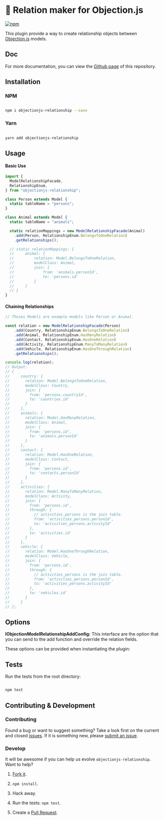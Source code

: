 # :rocket: Relation maker for Objection.js

[![npm](https://img.shields.io/npm/v/objectionjs-relationship.svg?style=flat-square)](https://npmjs.org/package/objectionjs-relationship)

This plugin provide a way to create relationship objects between [Objection.js](https://github.com/Vincit/objection.js/) models.

## Doc

For more documentation, you can view the [Github page](https://valiulab-core.github.io/objectionjs-relationship/) of this repository.

## Installation

### NPM

```sh

npm i objectionjs-relationship --save

```

### Yarn

```sh

yarn add objectionjs-relationship

```

## Usage

#### Basic Use

```js
import {
  ModelRelationshipFacade,
  RelationshipEnum,
} from "objectionjs-relationship";

class Person extends Model {
  static tableName = "persons";
}

class Animal extends Model {
  static tableName = "animals";

  static relationMappings = new ModelRelationshipFacade(Animal)
    .add(Person, RelationshipEnum.BelongsToOneRelation)
    .getRelationships();

  // static relationMappings: {
  //     animal: {
  //         relation: Model.BelongsToOneRelation,
  //         modelClass: Animal,
  //         join: {
  //             from: 'animals.personId',
  //             to: 'persons.id'
  //         }
  //     }
  // }
}
```

#### Chaining Relationships

```js
// Thoses Models are example models like Person or Animal.

const relation = new ModelRelationshipFacade(Person)
    .add(Country, RelationshipEnum.BelongsToOneRelation)
    .add(Animal, RelationshipEnum.HasManyRelation)
    .add(Contact, RelationshipEnum.HasOneRelation)
    .add(Activity, RelationshipEnum.ManyToManyRelation)
    .add(Vehicle, RelationshipEnum.HasOneThroughRelation)
    .getRelationships();

console.log(relation);
// Output:
// {
//     country: {
//       relation: Model.BelongsToOneRelation,
//       modelClass: Country,
//       join: {
//         from: 'persons.countryId',
//         to: 'countries.id'
//       }
//     },
//     animals: {
//       relation: Model.HasManyRelation,
//       modelClass: Animal,
//       join: {
//         from: 'persons.id',
//         to: 'animals.personId'
//       }
//     },
//     contact: {
//       relation: Model.HasOneRelation,
//       modelClass: Contact,
//       join: {
//         from: 'persons.id',
//         to: 'contacts.personId'
//       }
//     },
//     activities: {
//       relation: Model.ManyToManyRelation,
//       modelClass: Activity,
//       join: {
//         from: 'persons.id',
//         through: {
//           // activities_persons is the join table.
//           from: 'activities_persons.personId',
//           to: 'activities_persons.activityId'
//         },
//         to: 'activities.id'
//       }
//     },
//     vehicle: {
//       relation: Model.HasOneThroughRelation,
//       modelClass: Vehicle,
//       join: {
//         from: 'persons.id',
//         through: {
//           // activities_persons is the join table.
//           from: 'activities_persons.personId',
//           to: 'activities_persons.activityId'
//         },
//         to: 'vehicles.id'
//       }
//     }
// };

```

## Options

**IObjectionModelRelationshipAddConfig:** This interface are the option that you can send to the add function and override the relation fields.

These options can be provided when instantiating the plugin:

## Tests

Run the tests from the root directory:

```sh

npm test

```

## Contributing & Development

### Contributing

Found a bug or want to suggest something? Take a look first on the current and closed [issues](https://github.com/valiulab-core/objectionjs-relationship/issues). If it is something new, please [submit an issue](https://github.com/valiulab-core/objectionjs-relationship/issues/new).

### Develop

It will be awesome if you can help us evolve `objectionjs-relationship`. Want to help?

1. [Fork it](https://github.com/valiulab-core/objectionjs-relationship).

2. `npm install`.

3. Hack away.

4. Run the tests: `npm test`.

5. Create a [Pull Request](https://github.com/valiulab-core/objectionjs-relationship/compare).
